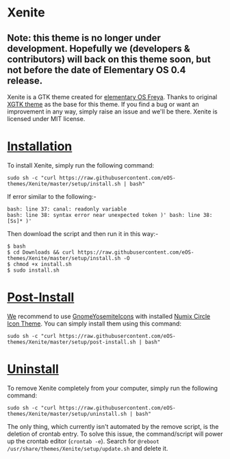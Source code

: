 # Xenite

## Note: this theme is no longer under development. Hopefully we (developers & contributors) will back on this theme soon, but not before the date of Elementary OS 0.4 release.

Xenite is a GTK theme created for [elementary OS Freya](http://elementary.io). Thanks to original [XGTK theme](http://kxmylo.deviantart.com/art/Xgtk-theme-gtk-3-14-3-12-465195148) as the base for this theme.
If you find a bug or want an improvement in any way, simply raise an issue and we'll be there. Xenite is licensed under MIT license.

# [Installation](https://github.com/eOS-themes/Xenite/wiki/Installation)
To install Xenite, simply run the following command:
```shell
sudo sh -c "curl https://raw.githubusercontent.com/eOS-themes/Xenite/master/setup/install.sh | bash"
```
If error similar to the following:-
```shell
bash: line 37: canal: readonly variable
bash: line 38: syntax error near unexpected token )' bash: line 38: [Ss]* )'
```
Then download the script and then run it in this way:-
```shell
$ bash
$ cd Downloads && curl https://raw.githubusercontent.com/eOS-themes/Xenite/master/setup/install.sh -O
$ chmod +x install.sh
$ sudo install.sh
```


# [Post-Install](https://github.com/eOS-themes/Xenite/wiki/Installation#post-install)
[We](https://github.com/eOS-themes/Xenite/graphs/contributors) recommend to use [GnomeYosemiteIcons](https://github.com/zacpier/GnomeYosemiteIcons) with installed [Numix Circle Icon Theme](https://github.com/numixproject/numix-icon-theme-circle).
You can simply install them using this command:
```shell
sudo sh -c "curl https://raw.githubusercontent.com/eOS-themes/Xenite/master/setup/post-install.sh | bash"
```

# [Uninstall](https://github.com/eOS-themes/Xenite/wiki/Installation#uninstall)
To remove Xenite completely from your computer, simply run the following command:
```shell
sudo sh -c "curl https://raw.githubusercontent.com/eOS-themes/Xenite/master/setup/uninstall.sh | bash"
```
The only thing, which currently isn't automated by the remove script, is the deletion of crontab entry. To solve this issue, the command/script will power up the crontab editor (`crontab -e`). Search for `@reboot /usr/share/themes/Xenite/setup/update.sh` and delete it.
